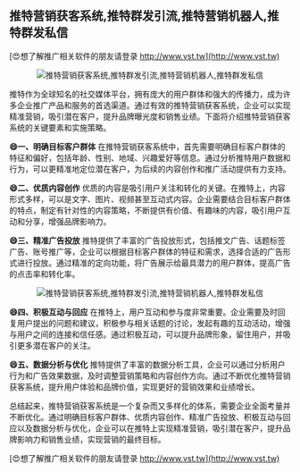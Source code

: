 ## **推特营销获客系统,推特群发引流,推特营销机器人,推特群发私信**

[😍想了解推广相关软件的朋友请登录 http://www.vst.tw](http://www.vst.tw)

 <center><img src="https://vst.tw/MP4/tuiguang/png/1.png" alt="推特营销获客系统,推特群发引流,推特营销机器人,推特群发私信"></center>

推特作为全球知名的社交媒体平台，拥有庞大的用户群体和强大的传播力，成为许多企业推广产品和服务的首选渠道。通过有效的推特营销获客系统，企业可以实现精准营销，吸引潜在客户，提升品牌曝光度和销售业绩。下面将介绍推特营销获客系统的关键要素和实施策略。

**😄一、明确目标客户群体**
在推特营销获客系统中，首先需要明确目标客户群体的特征和偏好，包括年龄、性别、地域、兴趣爱好等信息。通过分析推特用户数据和行为，可以更精准地定位潜在客户，为后续的内容创作和推广活动提供有力支持。

**😄二、优质内容创作**
优质的内容是吸引用户关注和转化的关键。在推特上，内容形式多样，可以是文字、图片、视频甚至互动式内容。企业需要结合目标客户群体的特点，制定有针对性的内容策略，不断提供有价值、有趣味的内容，吸引用户互动和分享，增强品牌影响力。

**😄三、精准广告投放**
推特提供了丰富的广告投放形式，包括推文广告、话题标签广告、账号推广等，企业可以根据目标客户群体的特征和需求，选择合适的广告形式进行投放。通过精准的定向功能，将广告展示给最具潜力的用户群体，提高广告的点击率和转化率。

 <center><img src="https://vst.tw/MP4/tuiguang/png/8.png" alt="推特营销获客系统,推特群发引流,推特营销机器人,推特群发私信"></center>

**😄四、积极互动与回应**
在推特上，用户互动和参与度非常重要。企业需要及时回复用户提出的问题和建议，积极参与相关话题的讨论，发起有趣的互动活动，增强与用户之间的连接和信任感。通过积极互动，可以提升品牌形象，留住用户，并吸引更多潜在客户的关注。

**😄五、数据分析与优化**
推特提供了丰富的数据分析工具，企业可以通过分析用户行为和广告效果数据，及时调整营销策略和内容创作方向。通过不断优化推特营销获客系统，提升用户体验和品牌价值，实现更好的营销效果和业绩增长。

总结起来，推特营销获客系统是一个复杂而又多样化的体系，需要企业全面考量并不断优化。通过明确目标客户群体、优质内容创作、精准广告投放、积极互动与回应以及数据分析与优化，企业可以在推特上实现精准营销，吸引潜在客户，提升品牌影响力和销售业绩，实现营销的最终目标。

[😍想了解推广相关软件的朋友请登录 http://www.vst.tw](http://www.vst.tw)




